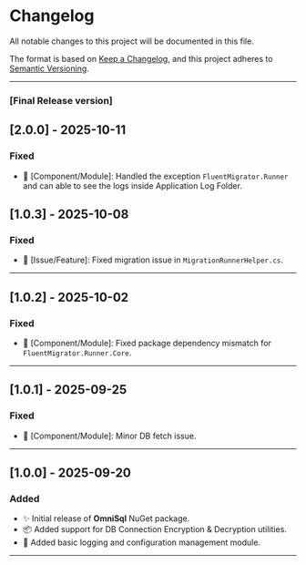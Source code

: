 # Changelog

All notable changes to this project will be documented in this file.

The format is based on [Keep a Changelog](https://keepachangelog.com/en/1.1.0/),
and this project adheres to [Semantic Versioning](https://semver.org/spec/v2.0.0.html).

---
### [Final Release version]
## [2.0.0] - 2025-10-11
### Fixed
- 🔧 [Component/Module]: Handled the exception `FluentMigrator.Runner` and can able to see the logs inside Application Log Folder.

## [1.0.3] - 2025-10-08
### Fixed
- 🐞 [Issue/Feature]: Fixed migration issue in `MigrationRunnerHelper.cs`.

---

## [1.0.2] - 2025-10-02
### Fixed
- 🔧 [Component/Module]: Fixed package dependency mismatch for `FluentMigrator.Runner.Core`.

---

## [1.0.1] - 2025-09-25
### Fixed
- 🔧 [Component/Module]: Minor DB fetch issue.

---

## [1.0.0] - 2025-09-20
### Added
- ✨ Initial release of **OmniSql** NuGet package.
- 📦 Added support for DB Connection Encryption & Decryption utilities.
- 🧠 Added basic logging and configuration management module.

---
